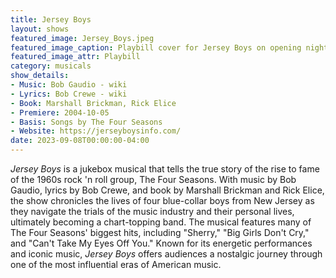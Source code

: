 ```yaml
---
title: Jersey Boys
layout: shows
featured_image: Jersey_Boys.jpeg
featured_image_caption: Playbill cover for Jersey Boys on opening night at the August Wilson Theatre on Broadway (2005)
featured_image_attr: Playbill
category: musicals
show_details: 
- Music: Bob Gaudio - wiki
- Lyrics: Bob Crewe - wiki
- Book: Marshall Brickman, Rick Elice
- Premiere: 2004-10-05
- Basis: Songs by The Four Seasons
- Website: https://jerseyboysinfo.com/
date: 2023-09-08T00:00:00-04:00
---
```

*Jersey Boys* is a jukebox musical that tells the true story of the rise to fame of the 1960s rock 'n roll group, The Four Seasons. With music by Bob Gaudio, lyrics by Bob Crewe, and book by Marshall Brickman and Rick Elice, the show chronicles the lives of four blue-collar boys from New Jersey as they navigate the trials of the music industry and their personal lives, ultimately becoming a chart-topping band. The musical features many of The Four Seasons' biggest hits, including "Sherry," "Big Girls Don't Cry," and "Can't Take My Eyes Off You." Known for its energetic performances and iconic music, *Jersey Boys* offers audiences a nostalgic journey through one of the most influential eras of American music.